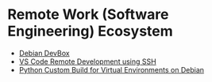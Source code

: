 # Remote Work (Software Engineering) Ecosystem

* [Debian DevBox](https://github.com/joshuasa/remote-work-ecosystem/blob/main/content/debian-devbox.md)
* [VS Code Remote Development using SSH](https://github.com/joshuasa/remote-work-ecosystem/blob/main/content/vscode-remote-ssh.md)
* [Python Custom Build for Virtual Environments on Debian](https://github.com/joshuasa/remote-work-ecosystem/blob/main/content/python-debian-custom-build.md)